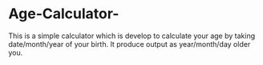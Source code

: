 # Age-Calculator-
This is a simple calculator which is develop to calculate your age by taking date/month/year of your birth. It produce output as year/month/day older you.
